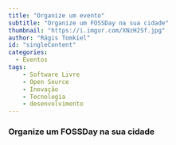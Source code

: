 ```yaml
---
title: "Organize um evento"
subtitle: "Organize um FOSSDay na sua cidade"
thumbnail: "https://i.imgur.com/XNzH2Sf.jpg"
author: "Rágis Tomkiel"
id: "singleContent"
categories:
  - Eventos
tags:
    - Software Livre
    - Open Source
    - Inovação
    - Tecnologia
    - desenvolvimento
---
```


### Organize um FOSSDay na sua cidade

